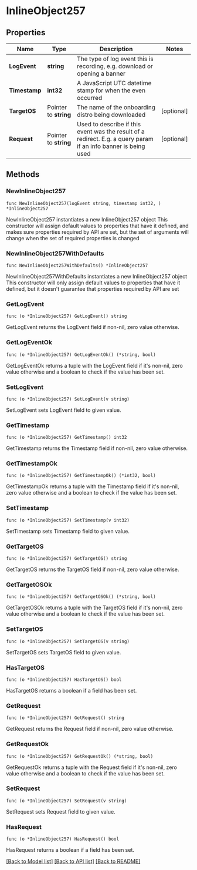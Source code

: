 # InlineObject257

## Properties

Name | Type | Description | Notes
------------ | ------------- | ------------- | -------------
**LogEvent** | **string** | The type of log event this is recording, e.g. download or opening a banner | 
**Timestamp** | **int32** | A JavaScript UTC datetime stamp for when the even occurred | 
**TargetOS** | Pointer to **string** | The name of the onboarding distro being downloaded | [optional] 
**Request** | Pointer to **string** | Used to describe if this event was the result of a redirect. E.g. a query param if an info banner is being used | [optional] 

## Methods

### NewInlineObject257

`func NewInlineObject257(logEvent string, timestamp int32, ) *InlineObject257`

NewInlineObject257 instantiates a new InlineObject257 object
This constructor will assign default values to properties that have it defined,
and makes sure properties required by API are set, but the set of arguments
will change when the set of required properties is changed

### NewInlineObject257WithDefaults

`func NewInlineObject257WithDefaults() *InlineObject257`

NewInlineObject257WithDefaults instantiates a new InlineObject257 object
This constructor will only assign default values to properties that have it defined,
but it doesn't guarantee that properties required by API are set

### GetLogEvent

`func (o *InlineObject257) GetLogEvent() string`

GetLogEvent returns the LogEvent field if non-nil, zero value otherwise.

### GetLogEventOk

`func (o *InlineObject257) GetLogEventOk() (*string, bool)`

GetLogEventOk returns a tuple with the LogEvent field if it's non-nil, zero value otherwise
and a boolean to check if the value has been set.

### SetLogEvent

`func (o *InlineObject257) SetLogEvent(v string)`

SetLogEvent sets LogEvent field to given value.


### GetTimestamp

`func (o *InlineObject257) GetTimestamp() int32`

GetTimestamp returns the Timestamp field if non-nil, zero value otherwise.

### GetTimestampOk

`func (o *InlineObject257) GetTimestampOk() (*int32, bool)`

GetTimestampOk returns a tuple with the Timestamp field if it's non-nil, zero value otherwise
and a boolean to check if the value has been set.

### SetTimestamp

`func (o *InlineObject257) SetTimestamp(v int32)`

SetTimestamp sets Timestamp field to given value.


### GetTargetOS

`func (o *InlineObject257) GetTargetOS() string`

GetTargetOS returns the TargetOS field if non-nil, zero value otherwise.

### GetTargetOSOk

`func (o *InlineObject257) GetTargetOSOk() (*string, bool)`

GetTargetOSOk returns a tuple with the TargetOS field if it's non-nil, zero value otherwise
and a boolean to check if the value has been set.

### SetTargetOS

`func (o *InlineObject257) SetTargetOS(v string)`

SetTargetOS sets TargetOS field to given value.

### HasTargetOS

`func (o *InlineObject257) HasTargetOS() bool`

HasTargetOS returns a boolean if a field has been set.

### GetRequest

`func (o *InlineObject257) GetRequest() string`

GetRequest returns the Request field if non-nil, zero value otherwise.

### GetRequestOk

`func (o *InlineObject257) GetRequestOk() (*string, bool)`

GetRequestOk returns a tuple with the Request field if it's non-nil, zero value otherwise
and a boolean to check if the value has been set.

### SetRequest

`func (o *InlineObject257) SetRequest(v string)`

SetRequest sets Request field to given value.

### HasRequest

`func (o *InlineObject257) HasRequest() bool`

HasRequest returns a boolean if a field has been set.


[[Back to Model list]](../README.md#documentation-for-models) [[Back to API list]](../README.md#documentation-for-api-endpoints) [[Back to README]](../README.md)


